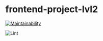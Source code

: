 # frontend-project-lvl2

[![Maintainability](https://api.codeclimate.com/v1/badges/445c8f9a4c1b154325e0/maintainability)](https://codeclimate.com/github/julijaschwarz/frontend-project-lvl2/maintainability)

![Lint](https://github.com/julijaschwarz/frontend-project-lvl2/workflows/Lint/badge.svg)

